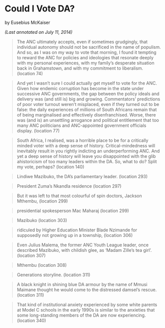# Could I Vote DA?
by Eusebius McKaiser

_(Last annotated on July 11, 2014)_

> The ANC ultimately accepts, even if sometimes grudgingly, that individual autonomy should not be sacrificed in the name of populism. And so, as I was on my way to vote that morning, I found it tempting to reward the ANC for policies and ideologies that resonate deeply with my personal experiences, with my family’s desperate situation back in Grahamstown, and with my commitment to liberalism. (location 74)

> And yet I wasn’t sure I could actually get myself to vote for the ANC. Given how endemic corruption has become in the state under successive ANC governments, the gap between the policy ideals and delivery was (and still is) big and growing. Commentators’ predictions of poor voter turnout weren’t misplaced, even if they turned out to be false: the daily experiences of millions of South Africans remain that of being marginalised and effectively disenfranchised. Worse, there was (and is) an unsettling arrogance and political entitlement that too many ANC politicians and ANC-appointed government officials display. (location 77)

> South Africa, I realised, was a horrible place to be for a critically minded voter with a deep sense of history. Critical-mindedness will inevitably result in you rightly indicting an underperforming ANC. And yet a deep sense of history will leave you disappointed with the glib ahistoricism of too many leaders within the DA. So, what to do? Split my vote, perhaps? (location 140)

> Lindiwe Mazibuko, the DA’s parliamentary leader. (location 293)

> President Zuma’s Nkandla residence (location 297)

> But it was left to that most colourful of spin doctors, Jackson Mthembu, (location 299)

> presidential spokesperson Mac Maharaj (location 299)

> Mazibuko (location 303)

> ridiculed by Higher Education Minister Blade Nzimande for supposedly not growing up in a township, (location 306)

> Even Julius Malema, the former ANC Youth League leader, once described Mazibuko, with childish glee, as ‘Madam Zille’s tea girl’. (location 307)

> Mthembu (location 308)

> Generations storyline. (location 311)

> A black knight in shining blue DA armour by the name of Mmusi Maimane thought he would come to the distressed damsel’s rescue. (location 311)

> That kind of institutional anxiety experienced by some white parents at Model C schools in the early 1990s is similar to the anxieties that some long-standing members of the DA are now experiencing. (location 340)

>
